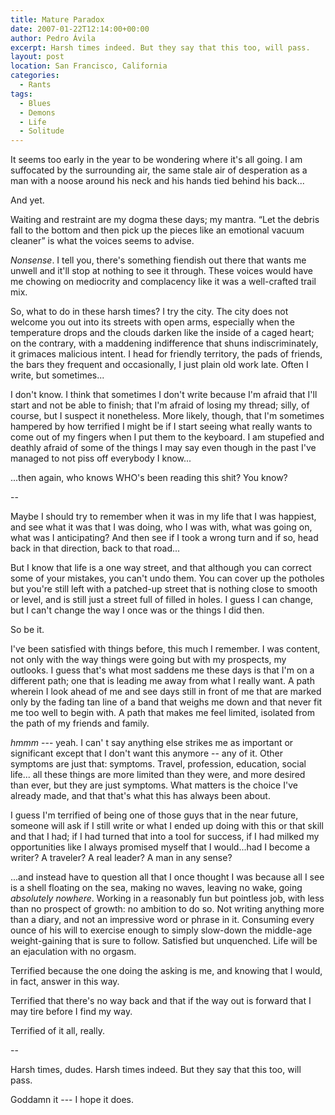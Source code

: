 ```yaml
---
title: Mature Paradox
date: 2007-01-22T12:14:00+00:00
author: Pedro Ávila
excerpt: Harsh times indeed. But they say that this too, will pass.
layout: post
location: San Francisco, California
categories:
  - Rants
tags:
  - Blues
  - Demons
  - Life
  - Solitude
---
```

It seems too early in the year to be wondering where it's all going. I am suffocated by the surrounding air, the same stale air of desperation as a man with a noose around his neck and his hands tied behind his back...

And yet.

Waiting and restraint are my dogma these days; my mantra. “Let the debris fall to the bottom and then pick up the pieces like an emotional vacuum cleaner” is what the voices seems to advise.

_Nonsense_. I tell you, there's something fiendish out there that wants me unwell and it'll stop at nothing to see it through. These voices would have me chowing on mediocrity and complacency like it was a well-crafted trail mix.

So, what to do in these harsh times? I try the city. The city does not welcome you out into its streets with open arms, especially when the temperature drops and the clouds darken like the inside of a caged heart; on the contrary, with a maddening indifference that shuns indiscriminately, it grimaces malicious intent. I head for friendly territory, the pads of friends, the bars they frequent and occasionally, I just plain old work late. Often I write, but sometimes...

I don't know. I think that sometimes I don't write because I'm afraid that I'll start and not be able to finish; that I'm afraid of losing my thread; silly, of course, but I suspect it nonetheless. More likely, though, that I'm sometimes hampered by how terrified I might be if I start seeing what really wants to come out of my fingers when I put them to the keyboard. I am stupefied and deathly afraid of some of the things I may say even though in the past I've managed to not piss off everybody I know...

...then again, who knows WHO's been reading this shit? You know?

--

Maybe I should try to remember when it was in my life that I was happiest, and see what it was that I was doing, who I was with, what was going on, what was I anticipating? And then see if I took a wrong turn and if so, head back in that direction, back to that road...

But I know that life is a one way street, and that although you can correct some of your mistakes, you can't undo them. You can cover up the potholes but you're still left with a patched-up street that is nothing close to smooth or level, and is still just a street full of filled in holes. I guess I can change, but I can't change the way I once was or the things I did then.

So be it.

I've been satisfied with things before, this much I remember. I was content, not only with the way things were going but with my prospects, my outlooks. I guess that's what most saddens me these days is that I'm on a different path; one that is leading me away from what I really want. A path wherein I look ahead of me and see days still in front of me that are marked only by the fading tan line of a band that weighs me down and that never fit me too well to begin with. A path that makes me feel limited, isolated from the path of my friends and family.

_hmmm_ --- yeah. I can' t say anything else strikes me as important or significant except that I don't want this anymore -- any of it. Other symptoms are just that: symptoms. Travel, profession, education, social life... all these things are more limited than they were, and more desired than ever, but they are just symptoms. What matters is the choice I've already made, and that that's what this has always been about.

I guess I'm terrified of being one of those guys that in the near future, someone will ask if I still write or what I ended up doing with this or that skill and that I had; if I had turned that into a tool for success, if I had milked my opportunities like I always promised myself that I would...had I become a writer? A traveler? A real leader? A man in any sense?

...and instead have to question all that I once thought I was because all I see is a shell floating on the sea, making no waves, leaving no wake, going _absolutely nowhere_. Working in a reasonably fun but pointless job, with less than no prospect of growth: no ambition to do so. Not writing anything more than a diary, and not an impressive word or phrase in it. Consuming every ounce of his will to exercise enough to simply slow-down the middle-age weight-gaining that is sure to follow. Satisfied but unquenched. Life will be an ejaculation with no orgasm.

Terrified because the one doing the asking is me, and knowing that I would, in fact, answer in this way.

Terrified that there's no way back and that if the way out is forward that I may tire before I find my way.

Terrified of it all, really.

--

Harsh times, dudes. Harsh times indeed. But they say that this too, will pass.

Goddamn it --- I hope it does.